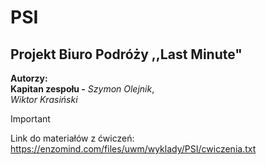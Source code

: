 # **PSI**
## **Projekt Biuro Podróży ,,Last Minute"**

**Autorzy:**\
**Kapitan zespołu -** *Szymon Olejnik*,\
*Wiktor Krasiński*




> [!IMPORTANT]
> Link do materiałów z ćwiczeń:
> https://enzomind.com/files/uwm/wyklady/PSI/cwiczenia.txt
